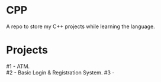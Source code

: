 # CPP 

A repo to store my C++ projects while learning the language.


# Projects
#1 - ATM. <br />
#2 - Basic Login & Registration System.
#3 - 
